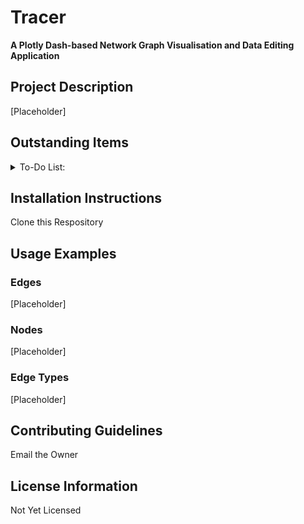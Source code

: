 # Tracer

**A Plotly Dash-based Network Graph Visualisation and Data Editing Application**

## Project Description
[Placeholder]

## Outstanding Items 
<details>
<summary>To-Do List:</summary>

- [x] Created Data Editors for Edges, Nodes and Edge Types
- [x] Created the Network Page
- [ ] Update the Breakdowns Page 
- [ ] Update the Headers on the Edges Page
- [ ] Update the Headers on the Nodes Page
- [ ] Update the Headers on the Edge Types Page
- [ ] Add the Graph Filters
- [ ] Add Network Analysis
- [ ] Create the Controller for the Breakdowns Page
- [ ] Debounce the Networks Page
- [ ] Modify table colors to match Bootstrap
- [ ] Format Toasts for enhanced Readability
- [ ] Sticky Footer to the Bottom of the Pages

</details>

## Installation Instructions
Clone this Respository 

## Usage Examples

### Edges
[Placeholder]

### Nodes 
[Placeholder]

### Edge Types
[Placeholder]

## Contributing Guidelines
Email the Owner

## License Information
Not Yet Licensed

